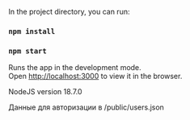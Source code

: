 
In the project directory, you can run:
### `npm install`
### `npm start`

Runs the app in the development mode.\
Open [http://localhost:3000](http://localhost:3000) to view it in the browser.

NodeJS version 18.7.0

Данные для авторизации в /public/users.json